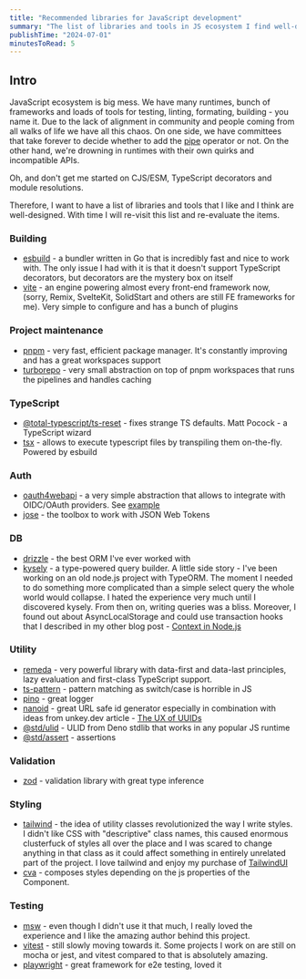 ```yaml
---
title: "Recommended libraries for JavaScript development"
summary: "The list of libraries and tools in JS ecosystem I find well-designed and nice to use"
publishTime: "2024-07-01"
minutesToRead: 5
---
```


## Intro

JavaScript ecosystem is big mess. We have many runtimes, bunch of frameworks and loads of tools for testing, linting, formating, building - you name it.
Due to the lack of alignment in community and people coming from all walks of life we have all this chaos.
On one side, we have committees that take forever to decide whether to add
the [pipe](https://github.com/tc39/proposal-pipeline-operator/blob/main/HISTORY.md) operator or not.
On the other hand, we're drowning in runtimes with their own quirks and incompatible APIs.

Oh, and don't get me started on CJS/ESM, TypeScript decorators and module resolutions.

Therefore, I want to have a list of libraries and tools that I like and I think are well-designed.
With time I will re-visit this list and re-evaluate the items.

### Building

- [esbuild](https://github.com/evanw/esbuild) - a bundler written in Go that is incredibly fast and nice to work with.
  The only issue I had with it is that it doesn't support TypeScript decorators, but decorators are the mystery box on
  itself
- [vite](https://github.com/vitejs/vite) - an engine powering almost every front-end framework now, (sorry, Remix,
  SvelteKit, SolidStart and others are still FE frameworks for me). Very simple to configure and has a bunch of plugins

### Project maintenance

- [pnpm](https://github.com/pnpm/pnpm) - very fast, efficient package manager. It's constantly improving and has a great workspaces support
- [turborepo](https://github.com/vercel/turbo) - very small abstraction on top of pnpm workspaces that runs the
  pipelines and handles caching

### TypeScript

- [@total-typescript/ts-reset](https://github.com/total-typescript/ts-reset) - fixes strange TS defaults.
  Matt Pocock - a TypeScript wizard
- [tsx](https://github.com/privatenumber/tsx) - allows to execute typescript files by transpiling them on-the-fly.
  Powered by esbuild

### Auth

- [oauth4webapi](https://github.com/panva/oauth4webapi) - a very simple abstraction that allows to integrate with
  OIDC/OAuth providers. See [example](https://github.com/doichev-kostia/oidc-auth)
- [jose](https://github.com/panva/jose) - the toolbox to work with JSON Web Tokens

### DB

- [drizzle](https://github.com/drizzle-team/drizzle-orm) - the best ORM I've ever worked with
- [kysely](https://github.com/kysely-org/kysely) - a type-powered query builder. A little side story - I've been working
  on an old node.js project with TypeORM. The moment I needed to do something more complicated than a simple select
  query the whole world would collapse. I hated the experience very much until I discovered kysely. From then on,
  writing queries was a bliss. 
  Moreover, I found out about AsyncLocalStorage and could use transaction hooks that I described in my
  other blog post - [Context in Node.js](/context-in-nodejs)

### Utility

- [remeda](https://github.com/remeda/remeda) - very powerful library with data-first and data-last principles, lazy
  evaluation and first-class TypeScript support.
- [ts-pattern](https://github.com/gvergnaud/ts-pattern) - pattern matching as switch/case is horrible in JS
- [pino](https://github.com/pinojs/pino) - great logger
- [nanoid](https://github.com/ai/nanoid) - great URL safe id generator especially in combination with ideas from unkey.dev article - [The UX of UUIDs](https://www.unkey.com/blog/uuid-ux)
- [@std/ulid](https://jsr.io/@std/ulid) - ULID from Deno stdlib that works in any popular JS runtime
- [@std/assert](https://jsr.io/@std/assert) - assertions

### Validation

- [zod](https://github.com/colinhacks/zod) - validation library with great type inference

### Styling

- [tailwind](https://github.com/tailwindlabs/tailwindcss) - the idea of utility classes revolutionized the way I write
  styles. I didn't like CSS with "descriptive" class names, this caused enormous clusterfuck of styles all over the
  place and I was scared to change anything in that class as it could affect something in entirely unrelated part of the
  project. I love tailwind and enjoy my purchase of [TailwindUI](https://tailwindui.com/)
- [cva](https://github.com/joe-bell/cva) - composes styles depending on the js properties of the Component.

### Testing

- [msw](https://github.com/mswjs/msw) - even though I didn't use it that much, I really loved the experience and I like
  the amazing author behind this project.
- [vitest](https://github.com/vitest-dev/vitest) - still slowly moving towards it. Some projects I work on are still on
  mocha or jest, and vitest
  compared to that is absolutely amazing.
- [playwright](https://github.com/microsoft/playwright) - great framework for e2e testing, loved it


